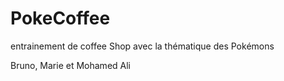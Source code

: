# PokeCoffee
entrainement de coffee Shop avec la thématique des Pokémons
 
Bruno, Marie et Mohamed Ali
